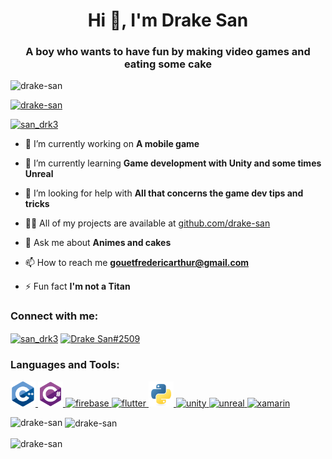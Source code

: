 <h1 align="center">Hi 🖖, I'm Drake San</h1>
<h3 align="center">A boy who wants to have fun by making video games and eating some cake</h3>

<p align="left"> <img src="https://komarev.com/ghpvc/?username=drake-san&label=Profile%20views&color=0e75b6&style=flat" alt="drake-san" /> </p>

<p align="left"> <a href="https://github.com/ryo-ma/github-profile-trophy"><img src="https://github-profile-trophy.vercel.app/?username=drake-san" alt="drake-san" /></a> </p>

<p align="left"> <a href="https://twitter.com/san_drk3" target="blank"><img src="https://img.shields.io/twitter/follow/san_drk3?logo=twitter&style=for-the-badge" alt="san_drk3" /></a> </p>

- 🔭 I’m currently working on **A mobile game**

- 🌱 I’m currently learning **Game development with Unity and some times Unreal**

- 🤝 I’m looking for help with **All that concerns the game dev tips and tricks**

- 👨‍💻 All of my projects are available at [github.com/drake-san](github.com/drake-san)

- 💬 Ask me about **Animes and cakes**

- 📫 How to reach me **gouetfredericarthur@gmail.com**

- ⚡ Fun fact **I'm not a Titan**

<h3 align="left">Connect with me:</h3>
<p align="left">
<a href="https://twitter.com/san_drk3" target="blank"><img align="center" src="https://raw.githubusercontent.com/rahuldkjain/github-profile-readme-generator/master/src/images/icons/Social/twitter.svg" alt="san_drk3" height="30" width="40" /></a>
<a href="https://discord.gg/Drake San#2509" target="blank"><img align="center" src="https://raw.githubusercontent.com/rahuldkjain/github-profile-readme-generator/master/src/images/icons/Social/discord.svg" alt="Drake San#2509" height="30" width="40" /></a>
</p>

<h3 align="left">Languages and Tools:</h3>
<p align="left"> <a href="https://www.w3schools.com/cpp/" target="_blank" rel="noreferrer"> <img src="https://raw.githubusercontent.com/devicons/devicon/master/icons/cplusplus/cplusplus-original.svg" alt="cplusplus" width="40" height="40"/> </a> <a href="https://www.w3schools.com/cs/" target="_blank" rel="noreferrer"> <img src="https://raw.githubusercontent.com/devicons/devicon/master/icons/csharp/csharp-original.svg" alt="csharp" width="40" height="40"/> </a> <a href="https://firebase.google.com/" target="_blank" rel="noreferrer"> <img src="https://www.vectorlogo.zone/logos/firebase/firebase-icon.svg" alt="firebase" width="40" height="40"/> </a> <a href="https://flutter.dev" target="_blank" rel="noreferrer"> <img src="https://www.vectorlogo.zone/logos/flutterio/flutterio-icon.svg" alt="flutter" width="40" height="40"/> </a> <a href="https://www.python.org" target="_blank" rel="noreferrer"> <img src="https://raw.githubusercontent.com/devicons/devicon/master/icons/python/python-original.svg" alt="python" width="40" height="40"/> </a> <a href="https://unity.com/" target="_blank" rel="noreferrer"> <img src="https://www.vectorlogo.zone/logos/unity3d/unity3d-icon.svg" alt="unity" width="40" height="40"/> </a> <a href="https://unrealengine.com/" target="_blank" rel="noreferrer"> <img src="https://raw.githubusercontent.com/kenangundogan/fontisto/036b7eca71aab1bef8e6a0518f7329f13ed62f6b/icons/svg/brand/unreal-engine.svg" alt="unreal" width="40" height="40"/> </a> <a href="https://dotnet.microsoft.com/apps/xamarin" target="_blank" rel="noreferrer"> <img src="https://raw.githubusercontent.com/detain/svg-logos/780f25886640cef088af994181646db2f6b1a3f8/svg/xamarin.svg" alt="xamarin" width="40" height="40"/> </a> </p>

<p><img align="left" src="https://github-readme-stats.vercel.app/api/top-langs?username=drake-san&show_icons=true&theme=dark&title_color=00ffff&text_color=ffffff&locale=en&layout=compact" alt="drake-san" /></p>

<p>&nbsp;<img align="center" src="https://github-readme-stats.vercel.app/api?username=drake-san&show_icons=true&theme=dracula&title_color=00ffff&text_color=ffffff&locale=en" alt="drake-san" /></p>

<p><img align="center" src="https://github-readme-streak-stats.herokuapp.com/?user=drake-san&theme=dark" alt="drake-san" /></p>
